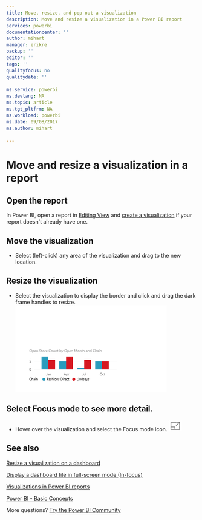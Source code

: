 ```yaml
---
title: Move, resize, and pop out a visualization
description: Move and resize a visualization in a Power BI report
services: powerbi
documentationcenter: ''
author: mihart
manager: erikre
backup: ''
editor: ''
tags: ''
qualityfocus: no
qualitydate: ''

ms.service: powerbi
ms.devlang: NA
ms.topic: article
ms.tgt_pltfrm: NA
ms.workload: powerbi
ms.date: 09/08/2017
ms.author: mihart

---
```

# Move and resize a visualization in a report
## Open the report
In Power BI, open a report in [Editing View](powerbi-service-go-from-reading-view-to-editing-view.md) and [create a visualization](power-bi-report-add-visualizations-i.md) if your report doesn't already have one.

## Move the visualization﻿
* Select (left-click) any area of the visualization and drag to the new location. 

## Resize the visualization
* Select the visualization to display the border and click and drag the dark frame handles to resize.  
  ![](media/power-bi-visualization-move-and-resize/untitled.gif)

## Select Focus mode to see more detail.
* Hover over the visualization and select the Focus mode icon.
  ![](media/power-bi-visualization-move-and-resize/pbi_popouticon.jpg)

## See also
[Resize a visualization on a dashboard](powerbi-service-edit-a-tile-in-a-dashboard.md)

[Display a dashboard tile in full-screen mode (In-focus)](powerbi-service-display-dash-in-focus-mode.md)

[Visualizations in Power BI reports](power-bi-report-visualizations.md)

[Power BI - Basic Concepts](service-basic-concepts.md)  

More questions? [Try the Power BI Community](http://community.powerbi.com/)

